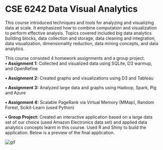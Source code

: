 # CSE 6242 Data Visual Analytics
This course introduced techniques and tools for analyzing and visualizing data at scale. 
It emphasized how to combine computation and visualization to perform effective analysis. Topics covered included big data analytics building blocks, data collection and storage, data cleaning and integration, data visualization, dimensionality reduction, data mining concepts, and data analytics. 

This course consisted 4 homework assignments and a group project. <br />
**•	Assignment 1:** Collected and visualized data using SQLite, D3 warmup, and OpenRefine <br />

**•	Assignment 2:** Created graphs and visualizations using D3 and Tableau <br />

**•	Assignment 3:** Analyzed large data and graphs using Hadoop, Spark, Pig and Azure <br />

**•	Assignment 4:** Scalable PageRank via Virtual Memory (MMap), Random Forest, Scikit-Learn (used Python) <br />

**•	Group Project:** Created an interactive application based on a large data set of our choice (used Amazon Electronics data set) and applied data analytics concepts learnt in this course. Used R and Shiny to build the application. Below is a preview of the final application. 

![gif](https://user-images.githubusercontent.com/46453741/58108619-2b2cca80-7bba-11e9-9e8b-9d4ee3882231.gif)
